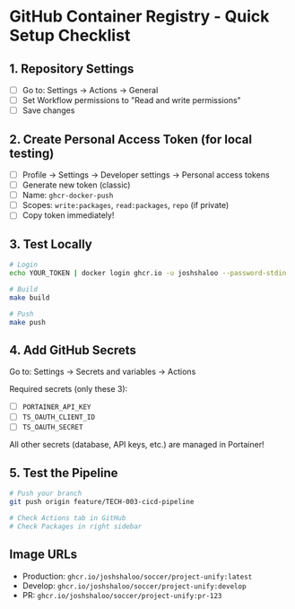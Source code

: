 # GitHub Container Registry - Quick Setup Checklist

## 1. Repository Settings
- [ ] Go to: Settings → Actions → General
- [ ] Set Workflow permissions to "Read and write permissions"
- [ ] Save changes

## 2. Create Personal Access Token (for local testing)
- [ ] Profile → Settings → Developer settings → Personal access tokens
- [ ] Generate new token (classic)
- [ ] Name: `ghcr-docker-push`
- [ ] Scopes: `write:packages`, `read:packages`, `repo` (if private)
- [ ] Copy token immediately!

## 3. Test Locally
```bash
# Login
echo YOUR_TOKEN | docker login ghcr.io -u joshshaloo --password-stdin

# Build
make build

# Push
make push
```

## 4. Add GitHub Secrets
Go to: Settings → Secrets and variables → Actions

Required secrets (only these 3):
- [ ] `PORTAINER_API_KEY`
- [ ] `TS_OAUTH_CLIENT_ID`
- [ ] `TS_OAUTH_SECRET`

All other secrets (database, API keys, etc.) are managed in Portainer!

## 5. Test the Pipeline
```bash
# Push your branch
git push origin feature/TECH-003-cicd-pipeline

# Check Actions tab in GitHub
# Check Packages in right sidebar
```

## Image URLs
- Production: `ghcr.io/joshshaloo/soccer/project-unify:latest`
- Develop: `ghcr.io/joshshaloo/soccer/project-unify:develop`
- PR: `ghcr.io/joshshaloo/soccer/project-unify:pr-123`